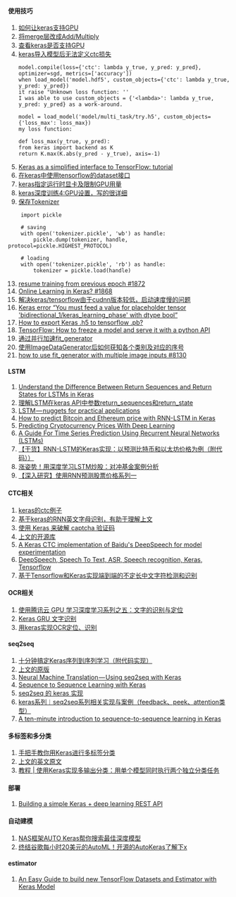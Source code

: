 
#### 使用技巧

1. [如何让keras支持GPU](https://anaconda.org/anaconda/keras-gpu )
2. [将merge层改成Add/Multiply](https://stackoverflow.com/questions/42823627/how-to-use-merge-layer-concat-function-on-keras-2-0-0/42827064?utm_medium=organic&utm_source=google_rich_qa&utm_campaign=google_rich_qa )
3. [查看keras是否支持GPU](https://stackoverflow.com/questions/45662253/can-i-run-keras-model-on-gpu )
4. [keras导入模型后无法定义ctc损失](https://github.com/keras-team/keras/issues/5916 )
    ```
    model.compile(loss={'ctc': lambda y_true, y_pred: y_pred}, optimizer=sgd, metrics=['accuracy'])
    when load_model('model.hdf5', custom_objects={'ctc': lambda y_true, y_pred: y_pred})
    it raise "Unknown loss function: ''
    I was able to use custom_objects = {'<lambda>': lambda y_true, y_pred: y_pred} as a work-around.
    ```
    ```
    model = load_model('model/multi_task/try.h5', custom_objects={'loss_max': loss_max})
    my loss function:

    def loss_max(y_true, y_pred):
    from keras import backend as K
    return K.max(K.abs(y_pred - y_true), axis=-1)
    ```
6. [Keras as a simplified interface to TensorFlow: tutorial](https://blog.keras.io/keras-as-a-simplified-interface-to-tensorflow-tutorial.html )
7. [在keras中使用tensorflow的dataset接口](https://github.com/keras-team/keras/blob/master/examples/mnist_dataset_api.py )
11. [keras指定运行时显卡及限制GPU用量](https://blog.csdn.net/A632189007/article/details/77978058 )
12. [keras深度训练4:GPU设置，写的很详细](https://blog.csdn.net/github_36326955/article/details/79910448 )
12. [保存Tokenizer](https://stackoverflow.com/questions/45735070/keras-text-preprocessing-saving-tokenizer-object-to-file-for-scoring/45737582 )
```
    import pickle

    # saving
    with open('tokenizer.pickle', 'wb') as handle:
        pickle.dump(tokenizer, handle, protocol=pickle.HIGHEST_PROTOCOL)

    # loading
    with open('tokenizer.pickle', 'rb') as handle:
        tokenizer = pickle.load(handle)
```
13. [resume training from previous epoch #1872](https://github.com/keras-team/keras/issues/1872 )
14. [Online Learning in Keras? #1868](https://github.com/keras-team/keras/issues/1868 )
15. [解决keras/tensorflow由于cudnn版本较低，启动速度慢的问题](https://anaconda.org/anaconda/cudatoolkit )
16. [Keras error “You must feed a value for placeholder tensor 'bidirectional_1/keras_learning_phase' with dtype bool”](https://stackoverflow.com/questions/42969779/keras-error-you-must-feed-a-value-for-placeholder-tensor-bidirectional-1-keras )
17. [How to export Keras .h5 to tensorflow .pb?](https://stackoverflow.com/questions/45466020/how-to-export-keras-h5-to-tensorflow-pb )
18. [TensorFlow: How to freeze a model and serve it with a python API](https://blog.metaflow.fr/tensorflow-how-to-freeze-a-model-and-serve-it-with-a-python-api-d4f3596b3adc )
19. [通过并行加速fit_generator](https://keunwoochoi.wordpress.com/2017/08/24/tip-fit_generator-in-keras-how-to-parallelise-correctly/ )
20. [使用ImageDataGenerator后如何获知各个类别及对应的序号](https://stackoverflow.com/questions/48373685/keras-imagedatagenerator-how-to-get-all-labels-from-data )
21. [how to use fit_generator with multiple image inputs #8130](https://github.com/keras-team/keras/issues/8130 )


#### LSTM
1. [Understand the Difference Between Return Sequences and Return States for LSTMs in Keras](https://machinelearningmastery.com/return-sequences-and-return-states-for-lstms-in-keras/ )
2. [理解LSTM在keras API中参数return_sequences和return_state](https://blog.csdn.net/u011327333/article/details/78501054 )
3. [LSTM — nuggets for practical applications](https://towardsdatascience.com/lstm-nuggets-for-practical-applications-5beef5252092 )
4. [How to predict Bitcoin and Ethereum price with RNN-LSTM in Keras](https://medium.com/@siavash_37715/how-to-predict-bitcoin-and-ethereum-price-with-rnn-lstm-in-keras-a6d8ee8a5109 )
5. [Predicting Cryptocurrency Prices With Deep Learning](https://dashee87.github.io/deep%20learning/python/predicting-cryptocurrency-prices-with-deep-learning/ )
6. [A Guide For Time Series Prediction Using Recurrent Neural Networks (LSTMs)](https://blog.statsbot.co/time-series-prediction-using-recurrent-neural-networks-lstms-807fa6ca7f )
7. [【干货】RNN-LSTM的Keras实现：以预测比特币和以太坊价格为例（附代码））](https://mp.weixin.qq.com/s?__biz=MzU2OTA0NzE2NA==&mid=2247489374&idx=1&sn=f447719f13e2e7ac2deb2902c3827f2f&chksm=fc85f64dcbf27f5b1fb6decb7ea2f5b78236db4dcbf5faaecc3d9aa41e6bc5b8ff2bda90464b&mpshare=1 )
8. [涨姿势！用深度学习LSTM炒股：对冲基金案例分析](https://mp.weixin.qq.com/s?__biz=MjM5MTQzNzU2NA==&mid=2651658748&idx=1&sn=573b386b7697e44ac88043dd34403818&chksm=bd4c3e6f8a3bb779184fcf1da9589e57707aefe39c863be2881b051e3405823f71ba0e71d69f&mpshare=1 )
9. [【深入研究】使用RNN预测股票价格系列一](https://mp.weixin.qq.com/s?__biz=MzAxNTc0Mjg0Mg==&mid=2653286558&idx=1&sn=25441578341bde783cf8190e877c55f1&chksm=802e328bb759bb9d28e420d783a61944adc1369c6371962d5ba55d7de13df1272ef7232313ec&mpshare=1 )

#### CTC相关
1. [keras的ctc例子](https://github.com/keras-team/keras/blob/master/examples/image_ocr.py )
6. [基于keras的RNN英文字母识别，有助于理解上文](http://chongdata.com/articles/?p=819 )
5. [使用 Keras 来破解 captcha 验证码](https://ypw.io/captcha/ )
6. [上文的开源库](https://github.com/ypwhs/baiduyun_deeplearning_competition#%E5%9B%9B%E5%88%99%E6%B7%B7%E5%90%88%E8%BF%90%E7%AE%97%E8%AF%86%E5%88%AB%E5%86%B3%E8%B5%9B )
18. [A Keras CTC implementation of Baidu's DeepSpeech for model experimentation](https://github.com/robmsmt/KerasDeepSpeech )
13. [DeepSpeech, Speech To Text, ASR, Speech recognition, Keras, Tensorflow](https://github.com/ShankHarinath/DeepSpeech2-Keras )
4. [基于Tensorflow和Keras实现端到端的不定长中文字符检测和识别](https://github.com/YCG09/chinese_ocr )


#### OCR相关
1. [使用腾讯云 GPU 学习深度学习系列之五：文字的识别与定位](https://cloud.tencent.com/developer/article/1005199 )
9. [Keras GRU 文字识别](https://blog.csdn.net/dcrmg/article/details/79306402 )
10. [用keras实现OCR定位、识别](https://github.com/xiaomaxiao/keras_ocr )


#### seq2seq
1. [十分钟搞定Keras序列到序列学习（附代码实现）](https://www.jiqizhixin.com/articles/2017-10-03-2 )
2. [上文的原版](https://blog.keras.io/a-ten-minute-introduction-to-sequence-to-sequence-learning-in-keras.html )
3. [Neural Machine Translation — Using seq2seq with Keras](https://towardsdatascience.com/neural-machine-translation-using-seq2seq-with-keras-c23540453c74 )
4. [Sequence to Sequence Learning with Keras](https://github.com/farizrahman4u/seq2seq )
5. [seq2seq 的 keras 实现](https://blog.csdn.net/aliceyangxi1987/article/details/73420283 )
6. [keras系列︱seq2seq系列相关实现与案例（feedback、peek、attention类型）](https://blog.csdn.net/sinat_26917383/article/details/75050225 )
7. [A ten-minute introduction to sequence-to-sequence learning in Keras](https://blog.keras.io/a-ten-minute-introduction-to-sequence-to-sequence-learning-in-keras.html )

#### 多标签和多分类
1. [手把手教你用Keras进行多标签分类](https://zhuanlan.zhihu.com/p/39996321?utm_source=ZHShareTargetIDMore&utm_medium=social&utm_oi=28954110984192 )
2. [上文的英文原文](https://www.pyimagesearch.com/2018/05/07/multi-label-classification-with-keras/ )
2. [教程 | 使用Keras实现多输出分类：用单个模型同时执行两个独立分类任务](https://mp.weixin.qq.com/s?__biz=MzA3MzI4MjgzMw==&mid=2650747013&idx=3&sn=db30f433e3241cfdf696dc2466c2f772&chksm=871af4fbb06d7ded75430b0793573e8016b61efa012de5e1638e5b2345760d796c1a1b996996 )


#### 部署
1. [Building a simple Keras + deep learning REST API](https://blog.keras.io/building-a-simple-keras-deep-learning-rest-api.html )


#### 自动建模
1. [NAS框架AUTO Keras帮你搜索最佳深度模型](https://mp.weixin.qq.com/s?__biz=MzU2OTA0NzE2NA==&mid=2247494035&idx=1&sn=7f7e9c2b7b7f72b07634527e816e973c&chksm=fc860880cbf18196e9bc683420261b1ffe20784ae2ad4e07ae92d88330a3847d1dff70ae9cf1 )
2. [终结谷歌每小时20美元的AutoML！开源的AutoKeras了解下x](https://mp.weixin.qq.com/s?__biz=MzA3MzI4MjgzMw==&mid=2650746468&idx=1&sn=a71bae56bc19b0996666441c1087371b&chksm=871aea1ab06d630c73eef72e3a08c2737e64c4d20b8d1be9605e1740acf782458a5160c9baea&mpshare=1 )

#### estimator
1. [An Easy Guide to build new TensorFlow Datasets and Estimator with Keras Model](https://www.dlology.com/blog/an-easy-guide-to-build-new-tensorflow-datasets-and-estimator-with-keras-model/ )